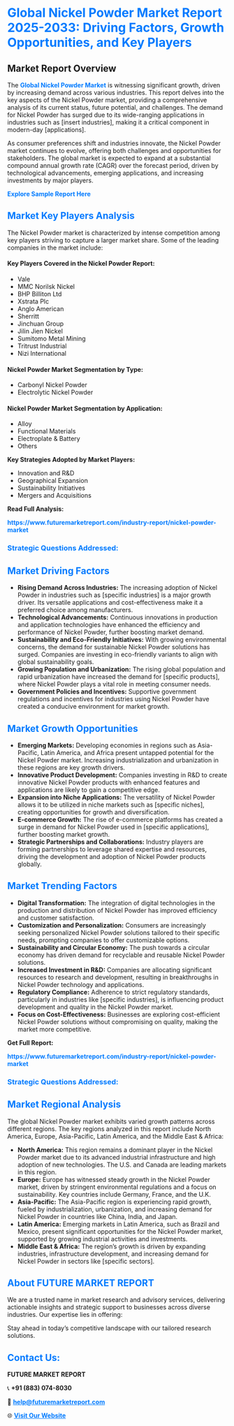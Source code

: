 <h1 style="color: #007BFF;">Global Nickel Powder Market Report 2025-2033: Driving Factors, Growth Opportunities, and Key Players</h1>

<section id="overview">
<h2>Market Report Overview</h2>
<p>The <a href="https://www.futuremarketreport.com/industry-report/nickel-powder-market" style="color: #007BFF; text-decoration: none;"><strong>Global Nickel Powder Market</strong></a> is witnessing significant growth, driven by increasing demand across various industries. This report delves into the key aspects of the Nickel Powder market, providing a comprehensive analysis of its current status, future potential, and challenges. The demand for Nickel Powder has surged due to its wide-ranging applications in industries such as [insert industries], making it a critical component in modern-day [applications].</p>
<p>As consumer preferences shift and industries innovate, the Nickel Powder market continues to evolve, offering both challenges and opportunities for stakeholders. The global market is expected to expand at a substantial compound annual growth rate (CAGR) over the forecast period, driven by technological advancements, emerging applications, and increasing investments by major players.</p>
</section>

<section id="overview">
<p><a href="https://www.futuremarketreport.com/request-sample/reportId=107320" style="color: #007BFF; text-decoration: none;"><strong>Explore Sample Report Here</strong></a></p>
</section>

<section id="key-players">
<h2 style="color: #007BFF;">Market Key Players Analysis</h2>
<p>The Nickel Powder market is characterized by intense competition among key players striving to capture a larger market share. Some of the leading companies in the market include:</p>
<h4>Key Players Covered in the Nickel Powder Report:</h4>
<ul><li>Vale</li><li>MMC Norilsk Nickel</li><li>BHP Billiton Ltd</li><li>Xstrata Plc</li><li>Anglo American</li><li>Sherritt</li><li>Jinchuan Group</li><li>Jilin Jien Nickel</li><li>Sumitomo Metal Mining</li><li>Tritrust Industrial</li><li>Nizi International</li></ul>
<h4>Nickel Powder Market Segmentation by Type:</h4>
<ul><li>Carbonyl Nickel Powder</li><li>Electrolytic Nickel Powder</li></ul>

<h4>Nickel Powder Market Segmentation by Application:</h4>
<ul><li>Alloy</li><li>Functional Materials</li><li>Electroplate &amp; Battery</li><li>Others</li></ul>
<p><strong>Key Strategies Adopted by Market Players:</strong></p>
<ul>
<li>Innovation and R&D</li>
<li>Geographical Expansion</li>
<li>Sustainability Initiatives</li>
<li>Mergers and Acquisitions</li>
</ul>
</section>

<section>
<p><strong>Read Full Analysis: </strong></p><a href="https://www.futuremarketreport.com/industry-report/nickel-powder-market" style="color: #007BFF; text-decoration: none;"><strong>https://www.futuremarketreport.com/industry-report/nickel-powder-market</strong></a>
<h3 style="color: #007BFF;">Strategic Questions Addressed:</h3>
</section>

<section id="driving-factors">
<h2 style="color: #007BFF;">Market Driving Factors</h2>
<ul>
<li><strong>Rising Demand Across Industries:</strong> The increasing adoption of Nickel Powder in industries such as [specific industries] is a major growth driver. Its versatile applications and cost-effectiveness make it a preferred choice among manufacturers.</li>
<li><strong>Technological Advancements:</strong> Continuous innovations in production and application technologies have enhanced the efficiency and performance of Nickel Powder, further boosting market demand.</li>
<li><strong>Sustainability and Eco-Friendly Initiatives:</strong> With growing environmental concerns, the demand for sustainable Nickel Powder solutions has surged. Companies are investing in eco-friendly variants to align with global sustainability goals.</li>
<li><strong>Growing Population and Urbanization:</strong> The rising global population and rapid urbanization have increased the demand for [specific products], where Nickel Powder plays a vital role in meeting consumer needs.</li>
<li><strong>Government Policies and Incentives:</strong> Supportive government regulations and incentives for industries using Nickel Powder have created a conducive environment for market growth.</li>
</ul>
</section>

<section id="growth-opportunities">
<h2 style="color: #007BFF;">Market Growth Opportunities</h2>
<ul>
<li><strong>Emerging Markets:</strong> Developing economies in regions such as Asia-Pacific, Latin America, and Africa present untapped potential for the Nickel Powder market. Increasing industrialization and urbanization in these regions are key growth drivers.</li>
<li><strong>Innovative Product Development:</strong> Companies investing in R&D to create innovative Nickel Powder products with enhanced features and applications are likely to gain a competitive edge.</li>
<li><strong>Expansion into Niche Applications:</strong> The versatility of Nickel Powder allows it to be utilized in niche markets such as [specific niches], creating opportunities for growth and diversification.</li>
<li><strong>E-commerce Growth:</strong> The rise of e-commerce platforms has created a surge in demand for Nickel Powder used in [specific applications], further boosting market growth.</li>
<li><strong>Strategic Partnerships and Collaborations:</strong> Industry players are forming partnerships to leverage shared expertise and resources, driving the development and adoption of Nickel Powder products globally.</li>
</ul>
</section>

<section id="trending-factors">
<h2 style="color: #007BFF;">Market Trending Factors</h2>
<ul>
<li><strong>Digital Transformation:</strong> The integration of digital technologies in the production and distribution of Nickel Powder has improved efficiency and customer satisfaction.</li>
<li><strong>Customization and Personalization:</strong> Consumers are increasingly seeking personalized Nickel Powder solutions tailored to their specific needs, prompting companies to offer customizable options.</li>
<li><strong>Sustainability and Circular Economy:</strong> The push towards a circular economy has driven demand for recyclable and reusable Nickel Powder solutions.</li>
<li><strong>Increased Investment in R&D:</strong> Companies are allocating significant resources to research and development, resulting in breakthroughs in Nickel Powder technology and applications.</li>
<li><strong>Regulatory Compliance:</strong> Adherence to strict regulatory standards, particularly in industries like [specific industries], is influencing product development and quality in the Nickel Powder market.</li>
<li><strong>Focus on Cost-Effectiveness:</strong> Businesses are exploring cost-efficient Nickel Powder solutions without compromising on quality, making the market more competitive.</li>
</ul>
</section>

<section>
<p><strong>Get Full Report: </strong></p><a href="https://www.futuremarketreport.com/industry-report/nickel-powder-market" style="color: #007BFF; text-decoration: none;"><strong>https://www.futuremarketreport.com/industry-report/nickel-powder-market</strong></a>
<h3 style="color: #007BFF;">Strategic Questions Addressed:</h3>
</section>


<section id="regional-analysis">
<h2 style="color: #007BFF;">Market Regional Analysis</h2>
<p>The global Nickel Powder market exhibits varied growth patterns across different regions. The key regions analyzed in this report include North America, Europe, Asia-Pacific, Latin America, and the Middle East & Africa:</p>
<ul>
<li><strong>North America:</strong> This region remains a dominant player in the Nickel Powder market due to its advanced industrial infrastructure and high adoption of new technologies. The U.S. and Canada are leading markets in this region.</li>
<li><strong>Europe:</strong> Europe has witnessed steady growth in the Nickel Powder market, driven by stringent environmental regulations and a focus on sustainability. Key countries include Germany, France, and the U.K.</li>
<li><strong>Asia-Pacific:</strong> The Asia-Pacific region is experiencing rapid growth, fueled by industrialization, urbanization, and increasing demand for Nickel Powder in countries like China, India, and Japan.</li>
<li><strong>Latin America:</strong> Emerging markets in Latin America, such as Brazil and Mexico, present significant opportunities for the Nickel Powder market, supported by growing industrial activities and investments.</li>
<li><strong>Middle East & Africa:</strong> The region’s growth is driven by expanding industries, infrastructure development, and increasing demand for Nickel Powder in sectors like [specific sectors].</li>
</ul>
</section>

<footer>
<h2 style="color: #007BFF;">About FUTURE MARKET REPORT</h2>
<p>We are a trusted name in market research and advisory services, delivering actionable insights and strategic support to businesses across diverse industries. Our expertise lies in offering:</p>

<p>Stay ahead in today’s competitive landscape with our tailored research solutions.</p>

<h2 style="color: #007BFF;">Contact Us:</h2>
<p><strong>FUTURE MARKET REPORT</strong></p>
<p>📞 <strong>+91 (883) 074-8030</strong></p>
<p>📧 <strong><a href="mailto:help@futuremarketreport.com" style="color: #007BFF;">help@futuremarketreport.com</a></strong></p>
<p>🌐 <strong><a href="https://www.futuremarketreport.com/" style="color: #007BFF;">Visit Our Website</a></strong></p>
</footer>